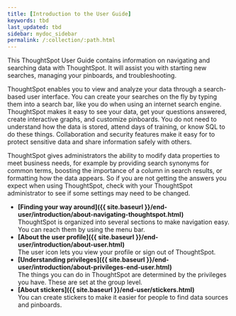 ```yaml
---
title: [Introduction to the User Guide]
keywords: tbd
last_updated: tbd
sidebar: mydoc_sidebar
permalink: /:collection/:path.html
---
```

This ThoughtSpot User Guide contains information on navigating and searching data with ThoughtSpot. It will assist you with starting new searches, managing your pinboards, and troubleshooting.

ThoughtSpot enables you to view and analyze your data through a search-based user interface. You can create your searches on the fly by typing them into a search bar, like you do when using an internet search engine. ThoughtSpot makes it easy to see your data, get your questions answered, create interactive graphs, and customize pinboards. You do not need to understand how the data is stored, attend days of training, or know SQL to do these things. Collaboration and security features make it easy for to protect sensitive data and share information safely with others.

ThoughtSpot gives administrators the ability to modify data properties to meet business needs, for example by providing search synonyms for common terms, boosting the importance of a column in search results, or formatting how the data appears. So if you are not getting the answers you expect when using ThoughtSpot, check with your ThoughtSpot administrator to see if some settings may need to be changed.

-   **[Finding your way around]({{ site.baseurl }}/end-user/introduction/about-navigating-thoughtspot.html)**  
ThoughtSpot is organized into several sections to make navigation easy. You can reach them by using the menu bar.
-   **[About the user profile]({{ site.baseurl }}/end-user/introduction/about-user.html)**  
The user icon lets you view your profile or sign out of ThoughtSpot.
-   **[Understanding privileges]({{ site.baseurl }}/end-user/introduction/about-privileges-end-user.html)**  
The things you can do in ThoughtSpot are determined by the privileges you have. These are set at the group level.
-   **[About stickers]({{ site.baseurl }}/end-user/stickers.html)**  
 You can create stickers to make it easier for people to find data sources and pinboards.
